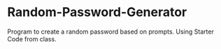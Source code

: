 # Random-Password-Generator
Program to create a random password based on prompts. Using Starter Code from class.
